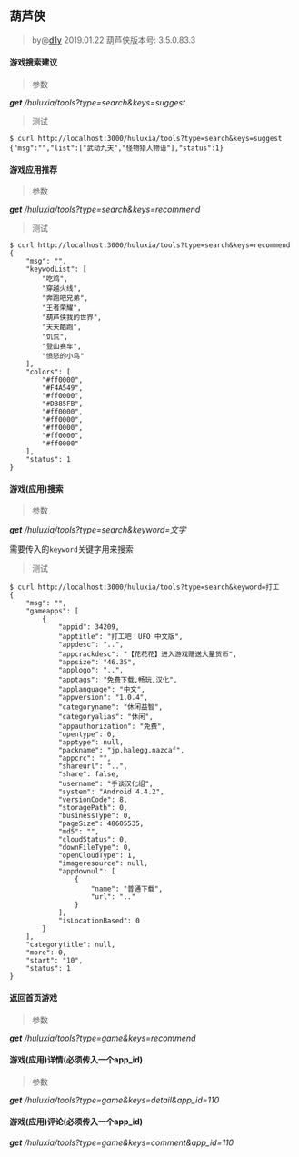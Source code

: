 ## 葫芦侠
> by@[d1y](https://github.com/d1y) 2019.01.22 葫芦侠版本号: 3.5.0.83.3

#### 游戏搜索建议

> 参数

_**get** /huluxia/tools?type=search&keys=suggest_

> 测试

```console
$ curl http://localhost:3000/huluxia/tools?type=search&keys=suggest
{"msg":"","list":["武动九天","怪物猎人物语"],"status":1}
```

#### 游戏应用推荐

> 参数

_**get** /huluxia/tools?type=search&keys=recommend_

> 测试

```console
$ curl http://localhost:3000/huluxia/tools?type=search&keys=recommend
{
    "msg": "",
    "keywodList": [
        "吃鸡",
        "穿越火线",
        "奔跑吧兄弟",
        "王者荣耀",
        "葫芦侠我的世界",
        "天天酷跑",
        "饥荒",
        "登山赛车",
        "愤怒的小鸟"
    ],
    "colors": [
        "#ff0000",
        "#F4A549",
        "#ff0000",
        "#D385FB",
        "#ff0000",
        "#ff0000",
        "#ff0000",
        "#ff0000",
        "#ff0000"
    ],
    "status": 1
}
```

#### 游戏(应用)搜索

> 参数

_**get** /huluxia/tools?type=search&keyword=文字_

需要传入的`keyword`关键字用来搜索

> 测试

```console
$ curl http://localhost:3000/huluxia/tools?type=search&keyword=打工
{
    "msg": "",
    "gameapps": [
        {
            "appid": 34209,
            "apptitle": "打工吧！UFO 中文版",
            "appdesc": "..",
            "appcrackdesc": "【花花花】进入游戏赠送大量货币",
            "appsize": "46.35",
            "applogo": "..",
            "apptags": "免费下载,畅玩,汉化",
            "applanguage": "中文",
            "appversion": "1.0.4",
            "categoryname": "休闲益智",
            "categoryalias": "休闲",
            "appauthorization": "免费",
            "opentype": 0,
            "apptype": null,
            "packname": "jp.halegg.nazcaf",
            "appcrc": "",
            "shareurl": "..",
            "share": false,
            "username": "手谈汉化组",
            "system": "Android 4.4.2",
            "versionCode": 8,
            "storagePath": 0,
            "businessType": 0,
            "pageSize": 48605535,
            "md5": "",
            "cloudStatus": 0,
            "downFileType": 0,
            "openCloudType": 1,
            "imageresource": null,
            "appdownul": [
                {
                    "name": "普通下载",
                    "url": ".."
                }
            ],
            "isLocationBased": 0
        }
    ],
    "categorytitle": null,
    "more": 0,
    "start": "10",
    "status": 1
}
```



#### 返回首页游戏

> 参数

_**get** /huluxia/tools?type=game&keys=recommend_

#### 游戏(应用)详情(必须传入一个app_id)

> 参数

_**get** /huluxia/tools?type=game&keys=detail&app_id=110_

#### 游戏(应用)评论(必须传入一个app_id)

_**get** /huluxia/tools?type=game&keys=comment&app_id=110_